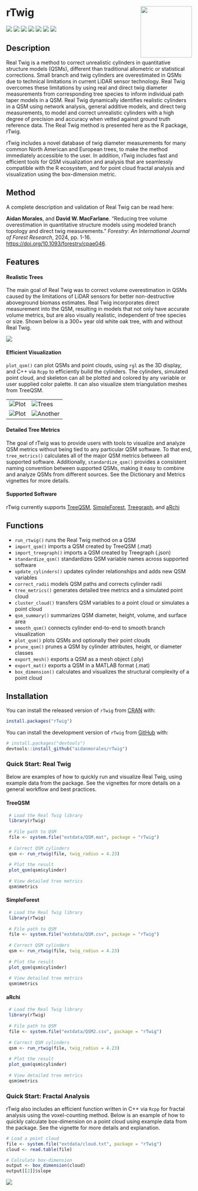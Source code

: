 <!-- README.md is generated from README.Rmd. Please edit that file -->

# rTwig <img src="man/figures/logo.svg" align="right" height="139"/>

<!-- badges: start -->

[![](https://www.r-pkg.org/badges/version/rTwig)](https://cran.r-project.org/package=rTwig) [![](https://aidanmorales.r-universe.dev/badges/rTwig)](https://aidanmorales.r-universe.dev) [![](https://github.com/aidanmorales/rTwig/actions/workflows/R-CMD-check.yaml/badge.svg)](https://github.com/aidanmorales/rTwig/actions/workflows/R-CMD-check.yaml) [![](https://img.shields.io/github/last-commit/aidanmorales/rTwig.svg)](https://github.com/aidanmorales/rTwig/commits/main) [![](https://cranlogs.r-pkg.org/badges/grand-total/rTwig)](https://cran.r-project.org/package=rTwig) [![](https://cranlogs.r-pkg.org/badges/last-month/rTwig)](https://cran.r-project.org/package=rTwig) [![](https://img.shields.io/badge/license-GPL%20(%3E=%203)-orchid.svg)](https://cran.r-project.org/web/licenses/GPL-3)

<!-- badges: end -->

## Description

Real Twig is a method to correct unrealistic cylinders in quantitative structure models (QSMs), different than traditional allometric or statistical corrections. Small branch and twig cylinders are overestimated in QSMs due to technical limitations in current LiDAR sensor technology. Real Twig overcomes these limitations by using real and direct twig diameter measurements from corresponding tree species to inform individual path taper models in a QSM. Real Twig dynamically identifies realistic cylinders in a QSM using network analysis, general additive models, and direct twig measurements, to model and correct unrealistic cylinders with a high degree of precision and accuracy when vetted against ground truth reference data. The Real Twig method is presented here as the R package, rTwig.

rTwig includes a novel database of twig diameter measurements for many common North American and European trees, to make the method immediately accessible to the user. In addition, rTwig includes fast and efficient tools for QSM visualization and analysis that are seamlessly compatible with the R ecosystem, and for point cloud fractal analysis and visualization using the box-dimension metric.

## Method

A complete description and validation of Real Twig can be read here:

**Aidan Morales**, and **David W. MacFarlane**. “Reducing tree volume overestimation in quantitative structure models using modeled branch topology and direct twig measurements.” *Forestry: An International Journal of Forest Research*, 2024, pp. 1-16. <https://doi.org/10.1093/forestry/cpae046>.

## Features

#### Realistic Trees

The main goal of Real Twig was to correct volume overestimation in QSMs caused by the limitations of LiDAR sensors for better non-destructive aboveground biomass estimates. Real Twig incorporates direct measurement into the QSM, resulting in models that not only have accurate volume metrics, but are also visually realistic, independent of tree species or size. Shown below is a 300+ year old white oak tree, with and without Real Twig.

<img src="man/figures/WO18_comparison.png"/>

#### Efficient Visualization

`plot_qsm()` can plot QSMs and point clouds, using `rgl` as the 3D display, and C++ via `Rcpp` to efficiently build the cylinders. The cylinders, simulated point cloud, and skeleton can all be plotted and colored by any variable or user supplied color palette. It can also visualize stem triangulation meshes from TreeQSM.

|                               |                                   |
|-------------------------------|-----------------------------------|
| ![Plot](man/figures/plot.gif) | ![Trees](man/figures/WO7.gif)     |
| ![Plot](man/figures/RO1.gif)  | ![Another](man/figures/stand.gif) |

#### Detailed Tree Metrics

The goal of rTwig was to provide users with tools to visualize and analyze QSM metrics without being tied to any particular QSM software. To that end, `tree_metrics()` calculates all of the major QSM metrics between all supported software. Additionally, `standardize_qsm()` provides a consistent naming convention between supported QSMs, making it easy to combine and analyze QSMs from different sources. See the Dictionary and Metrics vignettes for more details.

#### Supported Software

rTwig currently supports [TreeQSM](https://github.com/InverseTampere/TreeQSM), [SimpleForest](https://www.simpleforest.org/), [Treegraph](https://github.com/wanxinyang/treegraph), and [aRchi](https://github.com/umr-amap/aRchi)

## Functions

-   `run_rtwig()` runs the Real Twig method on a QSM
-   `import_qsm()` imports a QSM created by TreeQSM (.mat)
-   `import_treegraph()` imports a QSM created by Treegraph (.json)
-   `standardize_qsm()` standardizes QSM variable names across supported software
-   `update_cylinders()` updates cylinder relationships and adds new QSM variables
-   `correct_radii` models QSM paths and corrects cylinder radii
-   `tree_metrics()` generates detailed tree metrics and a simulated point cloud
-   `cluster_cloud()` transfers QSM variables to a point cloud or simulates a point cloud
-   `qsm_summary()` summarizes QSM diameter, height, volume, and surface area
-   `smooth_qsm()` connects cylinder end-to-end to smooth branch visualization
-   `plot_qsm()` plots QSMs and optionally their point clouds
-   `prune_qsm()` prunes a QSM by cylinder attributes, height, or diameter classes
-   `export_mesh()` exports a QSM as a mesh object (.ply)
-   `export_mat()` exports a QSM in a MATLAB format (.mat)
-   `box_dimension()` calculates and visualizes the structural complexity of a point cloud

## Installation

You can install the released version of `rTwig` from [CRAN](https://cran.r-project.org/package=rTwig) with:

``` r
install.packages("rTwig")
```

You can install the development version of `rTwig` from [GitHub](https://github.com/aidanmorales/rTwig) with:

``` r
# install.packages("devtools")
devtools::install_github("aidanmorales/rTwig")
```

### Quick Start: Real Twig

Below are examples of how to quickly run and visualize Real Twig, using example data from the package. See the vignettes for more details on a general workflow and best practices.

#### TreeQSM

``` r
 # Load the Real Twig library
 library(rTwig)
 
 # File path to QSM
 file <- system.file("extdata/QSM.mat", package = "rTwig")
 
 # Correct QSM cylinders
 qsm <- run_rtwig(file, twig_radius = 4.23)
 
 # Plot the result
 plot_qsm(qsm$cylinder)
 
 # View detailed tree metrics
 qsm$metrics
```

#### SimpleForest

``` r
 # Load the Real Twig library
 library(rTwig)
 
 # File path to QSM
 file <- system.file("extdata/QSM.csv", package = "rTwig")
 
 # Correct QSM cylinders
 qsm <- run_rtwig(file, twig_radius = 4.23)
 
 # Plot the result
 plot_qsm(qsm$cylinder)
 
 # View detailed tree metrics
 qsm$metrics
```

#### aRchi

``` r
 # Load the Real Twig library
 library(rTwig)
 
 # File path to QSM
 file <- system.file("extdata/QSM2.csv", package = "rTwig")
 
 # Correct QSM cylinders
 qsm <- run_rtwig(file, twig_radius = 4.23)
 
 # Plot the result
 plot_qsm(qsm$cylinder)
 
 # View detailed tree metrics
 qsm$metrics
```

### Quick Start: Fractal Analysis

rTwig also includes an efficient function written in C++ via `Rcpp` for fractal analysis using the voxel-counting method. Below is an example of how to quickly calculate box-dimension on a point cloud using example data from the package. See the vignette for more details and explanation.

``` r
# Load a point cloud
file <- system.file("extdata/cloud.txt", package = "rTwig")
cloud <- read.table(file)

# Calculate box-dimension
output <- box_dimension(cloud)
output[[2]]$slope
```

<img src="man/figures/box_dimension3d.png" align="center"/>

